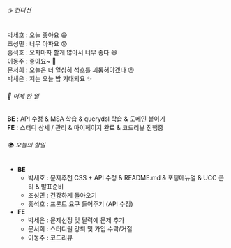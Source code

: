 ###### ☕ 컨디션   
박세호 : 오늘 좋아요 :smile:    
조성민 : 너무 아파요 :disappointed:    
홍석호 : 오자마자 할게 많아서 너무 좋다 😃   
이동주 : 좋아요~ 🥰    
문서희 : 오늘은 더 열심히 석호를 괴롭혀야겠다 😝   
박세은 : 저는 오늘 밥 기대되요 ✨   

###### 🐾 어제 한 일   
**BE** : API 수정 & MSA 학습 & querydsl 학습 & 도메인 붙이기   
**FE** : 스터디 상세 / 관리 & 마이페이지 완료 & 코드리뷰 진행중   

###### 📚 오늘의 할일   
- **BE**
  - 박세호 : 문제추천 CSS + API 수정 & README.md & 포팅메뉴얼 & UCC 콘티 & 발표준비  
  - 조성민 : 건강하게 돌아오기   
  - 홍석호 : 프론트 요구 들어주기 (API 수정)   
- **FE** 
  - 박세은 : 문제선정 및 달력에 문제 추가     
  - 문서희 : 스터디원 강퇴 및 가입 수락/거절   
  - 이동주 : 코드리뷰    